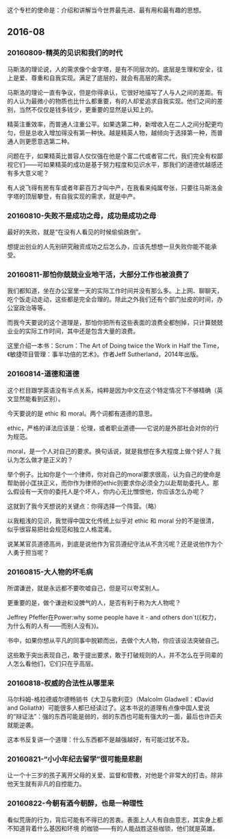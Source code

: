 
这个专栏的使命是：介绍和讲解当今世界最先进、最有用和最有趣的思想。


## 2016-08

### 20160809-精英的见识和我们的时代

马斯洛的理论说，人的需求像个金字塔，是有不同层次的。底层是生理和安全，往上是爱、尊重和自我实现。满足了底层的，就会有高层的需求。

马斯洛的理论一直有争议，但是你得承认，它很好地描写了人与人之间的差距。有的人认为最微小的物质也比什么都重要，有的人却爱追求自我实现。他们之间的差别，当然不仅仅是钱多钱少，更重要的显然是认知上的。


精英注重效率，而普通人注重公平。如果选第二种，新增收入在二人之间分配更均匀，但是总收入增加得没有第一种快。越是精英人物，越倾向于选择第一种，而普通人则更愿意选第二种。

问题在于，如果精英比普容人仅仅强在他是个富二代或者官二代，我们完全有权鄙视它们——可如果精英的成功是基于努力程度和见识水平，那我们的道德优越感还有多大意义呢？

有人说飞得有房有车或者年薪百万才叫中产，在我看来纯属夸张，只要往马斯洛金字塔的顶层攀登，有自我实现的需求，就是中产。



### 20160810-失败不是成功之母，成功是成功之母

最好的失败，就是“在没有人看见的时候偷偷跌倒”。

想提出创业的人先别研究融资成功之后怎么办，应该先想想一旦失败你能不能承受。




### 20160811-那怕你兢兢业业地干活，大部分工作也被浪费了


我们都知道，坐在办公室里一天的实际工作时间并没有那么多。上上网、聊聊天，吃个饭走动走动，这些都是完全合理的。除此之外我们还有个部门扯皮的时间，办公室政治等等。

而我今天要说的这个道理是，那怕你把所有这些表面的浪费全都刨掉，只计算兢兢业业的实际工作时间，其中还是包含大量的浪费。

这里介绍一本书：Scrum：The Art of Doing twice the Work in Half the Time，《敏捷项目管理：事半功倍的艺术》。作者Jeff Sutherland，2014年出版。



### 20160814-道德和道德

这个栏目跟学英语没有半点关系，纯粹是因为中文在这个特定情况下不够精确（英文显然能看到区别）。

今天要说的是 ethic 和 moral。两个词都有道德的意思。

ethic，严格的译法应该是：伦理，或者职业道德——它说的是外部社会对你的行为规范。

moral，是一个人对自己的要求。换句话说，就是我想在多大程度上做个好人？我认为怎么做才是正义的？

举个例子。比如你是个一个律师，你对自己的moral要求很高，认为自己的使命是帮助弱小匡扶正义，而你作为律师的ethic则要求你必须全力以赴帮助委托人。那么假设有一天你的委托人是个坏人，你内心无比憎恨他，你应该怎么办呢？

这就到了我今天想说的关键点：你得选择一个阵营。（略）


以我粗浅的见识，我觉得中国文化传统上似乎对 ethic 和 moral 分的不是很清，似乎很容易把社会规范和独立人格混淆。

说某某官员道德高尚，到底是说他作为官员遵纪守法从不贪污呢？还是说他作为个人勇于担当呢？


### 20160815-大人物的坏毛病

所谓谦逊，就是永远都不要吹嘘自己，但是可以夸奖别人。

更重要的是，做个谦逊和没脾气的人，是否有利于称为大人物呢？

Jeffrey Pfeffer在Power:why some people have it - and others don`t(《权力，为什么有的人有——而别人没有》)。

书中，如果你想从平凡的同事中脱颖而出，去做个大人物，你应该设法突破自己。

这些敢于突出表现自己，敢于提出要求，敢于打破规则的人，并不怎么在乎同辈的人怎么看他们，它们只在乎高层。




### 20160818-权威的合法性从哪里来

马尔科姆-格拉德威尔德畅销书《大卫与歌利亚》（Malcolm Gladwell：《David and Goliath》）可能很多人都已经读过了。这本书说的道理有点像中国人爱说的“辩证法”：强的东西可能是弱的，弱的东西也可能有强大的一面，最后也许匹夫就能逆袭。


这本书反复讲一个道理：什么东西都不是越强越好，有可能过犹不及。



### 20160821-“小小年纪去留学”很可能是悲剧


让一个十三岁的孩子离开父母的关爱、监督和管教，对他是个非常大的打击。除非他天生就有非凡的自控能力。


### 20160822-今朝有酒今朝醉，也是一种理性

看似荒唐的行为，背后可能有不得已的苦衷。表面上人人有自由意志，其实身上都不知道背着什么基因和环境
的枷锁——有的人能战胜这些枷锁，他们就是英雄。
























